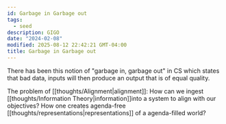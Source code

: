 ```yaml
---
id: Garbage in Garbage out
tags:
  - seed
description: GIGO
date: "2024-02-08"
modified: 2025-08-12 22:42:21 GMT-04:00
title: Garbage in Garbage out
---
```


There has been this notion of "garbage in, garbage out" in CS which states that bad data, inputs will then produce an output that is of equal quality.

The problem of [[thoughts/Alignment|alignment]]: How can we ingest [[thoughts/Information Theory|information]]into a system to align with our objectives? How one creates agenda-free [[thoughts/representations|representations]] of a agenda-filled world?

